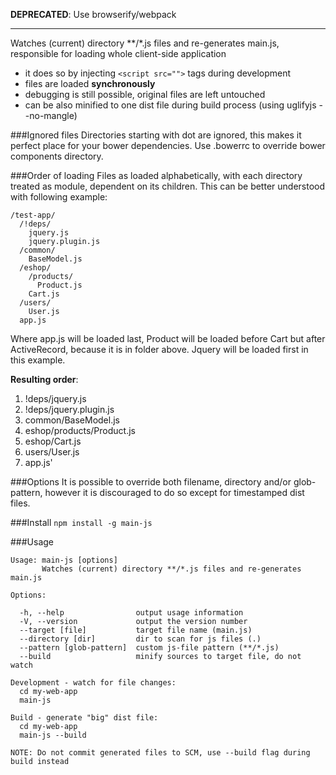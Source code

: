 **DEPRECATED**: Use browserify/webpack

-----

Watches (current) directory **/*.js files and re-generates main.js, responsible for loading whole client-side application

- it does so by injecting `<script src="">` tags during development
- files are loaded **synchronously**
- debugging is still possible, original files are left untouched
- can be also minified to one dist file during build process (using uglifyjs --no-mangle)


###Ignored files
Directories starting with dot are ignored, this makes it perfect place for your bower dependencies. Use .bowerrc to override bower components directory.

###Order of loading
Files as loaded alphabetically, with each directory treated as module, dependent on its children. This can be better understood with following example:

    /test-app/
      /!deps/
        jquery.js
        jquery.plugin.js
      /common/
        BaseModel.js
      /eshop/
        /products/
          Product.js
        Cart.js
      /users/
        User.js
      app.js


Where app.js will be loaded last, Product will be loaded before Cart but after ActiveRecord, because it is in folder above. Jquery will be loaded first in this example.

**Resulting order**:

1. !deps/jquery.js
2. !deps/jquery.plugin.js
3. common/BaseModel.js
4. eshop/products/Product.js
5. eshop/Cart.js
6. users/User.js
7. app.js'



###Options
It is possible to override both filename, directory and/or glob-pattern, however it is discouraged to do so except for timestamped dist files.

###Install
`npm install -g main-js`

###Usage

    Usage: main-js [options]
           Watches (current) directory **/*.js files and re-generates main.js

    Options:

      -h, --help                output usage information
      -V, --version             output the version number
      --target [file]           target file name (main.js)
      --directory [dir]         dir to scan for js files (.)
      --pattern [glob-pattern]  custom js-file pattern (**/*.js)
      --build                   minify sources to target file, do not watch

    Development - watch for file changes:
      cd my-web-app
      main-js

    Build - generate "big" dist file:
      cd my-web-app
      main-js --build

    NOTE: Do not commit generated files to SCM, use --build flag during build instead

